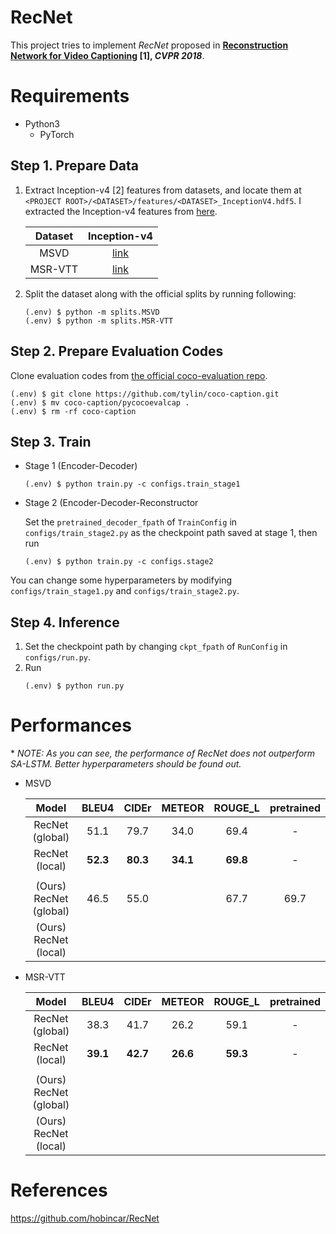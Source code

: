 # RecNet

This project tries to implement *RecNet* proposed in **[Reconstruction Network for Video Captioning](http://openaccess.thecvf.com/content_cvpr_2018/papers/Wang_Reconstruction_Network_for_CVPR_2018_paper.pdf) [1], *CVPR 2018***.


# Requirements

* Python3
  * PyTorch

## Step 1. Prepare Data

1. Extract Inception-v4 [2] features from datasets, and locate them at `<PROJECT ROOT>/<DATASET>/features/<DATASET>_InceptionV4.hdf5`. I extracted the Inception-v4 features from [here](https://github.com/hobincar/pytorch-video-feature-extractor).

   | Dataset | Inception-v4 |
   | :---: | :---: |
   | MSVD | [link](https://drive.google.com/open?id=18aZ8AdFeJ8h2wPR3YMnZNHnw7ebtfGih) | 
   | MSR-VTT | [link](https://drive.google.com/open?id=1pFh4u-KwSnCFRl6UJgg7yeaLo2GbxkVT) |

2. Split the dataset along with the official splits by running following:

   ```
   (.env) $ python -m splits.MSVD
   (.env) $ python -m splits.MSR-VTT
   ```
   

## Step 2. Prepare Evaluation Codes

Clone evaluation codes from [the official coco-evaluation repo](https://github.com/tylin/coco-caption).

   ```
   (.env) $ git clone https://github.com/tylin/coco-caption.git
   (.env) $ mv coco-caption/pycocoevalcap .
   (.env) $ rm -rf coco-caption
   ```

## Step 3. Train

* Stage 1 (Encoder-Decoder)

   ```
   (.env) $ python train.py -c configs.train_stage1
   ```

* Stage 2 (Encoder-Decoder-Reconstructor

   Set the `pretrained_decoder_fpath` of `TrainConfig` in `configs/train_stage2.py` as the checkpoint path saved at stage 1, then run

   ```
   (.env) $ python train.py -c configs.stage2
   ```
   
You can change some hyperparameters by modifying `configs/train_stage1.py` and `configs/train_stage2.py`.


## Step 4. Inference

1. Set the checkpoint path by changing `ckpt_fpath` of `RunConfig` in `configs/run.py`.
2. Run
   ```
   (.env) $ python run.py
   ```


# Performances

\* *NOTE: As you can see, the performance of RecNet does not outperform SA-LSTM. Better hyperparameters should be found out.*

* MSVD

  | Model | BLEU4 | CIDEr | METEOR | ROUGE_L | pretrained |
  | :---: | :---: | :---: | :---: | :---: | :---: |
  | RecNet (global) | 51.1 | 79.7 | 34.0 | 69.4 | - |
  | RecNet (local) | **52.3** | **80.3** | **34.1** | **69.8** | - |
  |  |  |  |  |  |  |
  | (Ours) RecNet (global) |46.5 |	55.0 | |67.7 |	69.7 |
  | (Ours) RecNet (local) |   |  |	 |	  | |


* MSR-VTT

  | Model | BLEU4 | CIDEr | METEOR | ROUGE_L | pretrained |
  | :---: | :---: | :---: | :---: | :---: | :---: |
  | RecNet (global) | 38.3 | 41.7 | 26.2 | 59.1 | - |
  | RecNet (local) | **39.1** | **42.7** | **26.6** | **59.3** | - |
  |  |  |  |  |  |  |
  | (Ours) RecNet (global) |  |		| 	|  |  |
  | (Ours) RecNet (local) |  |		| 	|  |  |


# References
https://github.com/hobincar/RecNet
